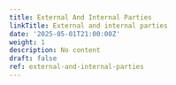 ```yaml
---
title: External And Internal Parties
linkTitle: External and internal parties
date: '2025-05-01T21:00:00Z'
weight: 1
description: No content
draft: false
ref: external-and-internal-parties
---
```


